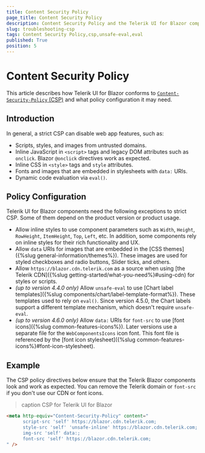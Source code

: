 ```yaml
---
title: Content Security Policy
page_title: Content Security Policy
description: Content Security Policy and the Telerik UI for Blazor components suite.
slug: troubleshooting-csp
tags: Content Security Policy,csp,unsafe-eval,eval
published: True
position: 5
---
```


# Content Security Policy

This article describes how Telerik UI for Blazor conforms to [`Content-Security-Policy` (CSP)](https://developer.mozilla.org/en-US/docs/Web/HTTP/Headers/Content-Security-Policy) and what policy configuration it may need.

## Introduction

In general, a strict CSP can disable web app features, such as:

* Scripts, styles, and images from untrusted domains.
* Inline JavaScript in `<script>` tags and legacy DOM attributes such as `onclick`. Blazor `@onclick` directives work as expected.
* Inline CSS in `<style>` tags and `style` attributes. 
* Fonts and images that are embedded in stylesheets with `data:` URIs.
* Dynamic code evaluation via `eval()`.

## Policy Configuration

Telerik UI for Blazor components need the following exceptions to strict CSP. Some of them depend on the product version or product usage.

* Allow inline styles to use component parameters such as `Width`, `Height`, `RowHeight`, `ItemHeight`, `Top`, `Left`, etc. In addition, some components rely on inline styles for their rich functionality and UX.
* Allow `data` URIs for images that are embedded in the [CSS themes]({%slug general-information/themes%}). These images are used for styled checkboxes and radio buttons, Slider ticks, and others.
* Allow `https://blazor.cdn.telerik.com` as a source when using [the Telerik CDN]({%slug getting-started/what-you-need%}#using-cdn) for styles or scripts.
* *(up to version 4.4.0 only)* Allow `unsafe-eval` to use [Chart label templates]({%slug components/chart/label-template-format%}). These templates used to rely on `eval()`. Since version 4.5.0, the Chart labels support a different template mechanism, which doesn't require `unsafe-eval`.
* *(up to version 4.6.0 only)* Allow `data:` URIs for `font-src` to use [font icons]({%slug common-features-icons%}). Later versions use a separate file for the `WebComponentsIcons` icon font. This font file is referenced by the [font icon stylesheet]({%slug common-features-icons%}#font-icon-stylesheet).

## Example

The CSP policy directives below ensure that the Telerik Blazor components look and work as expected. You can remove the Telerik domain or `font-src` if you don't use our CDN or font icons.

>caption CSP for Telerik UI for Blazor

<div class="skip-repl"></div>

````HTML
<meta http-equiv="Content-Security-Policy" content="
      script-src 'self' https://blazor.cdn.telerik.com;
      style-src 'self' 'unsafe-inline' https://blazor.cdn.telerik.com;
      img-src 'self' data:;
      font-src 'self' https://blazor.cdn.telerik.com;
" />
````
